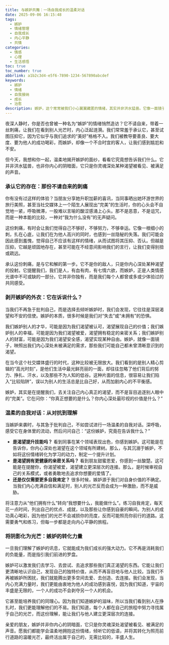 ```yaml
---
title: 与嫉妒共舞：一场自我成长的温柔对话
date: 2025-09-06 16:15:48
tags:
  - 嫉妒
  - 情绪管理
  - 自我成长
  - 内心平静
  - 共情
categories:
  - 情感
  - 心理
  - 生活感悟
toc: true
toc_number: true
abbrlink: a1b2c3d4-e5f6-7890-1234-567890abcdef
keywords:
  - 嫉妒
  - 情绪
  - 自我接纳
  - 成长
  - 治愈
description: 嫉妒，这个常常被我们小心翼翼藏匿的情绪，其实并非洪水猛兽。它像一面镜子，映照出我们内心深处的渴望与不安。这篇文章将带你温柔地审视嫉妒，理解它传递的讯息，并学会如何将这份看似负面的情绪，转化为滋养自我、走向更丰盛人生的力量。
---
```


夜深人静时，你是否也曾被一种名为“嫉妒”的情绪悄然造访？它不请自来，带着一丝刺痛，让我们在看到别人光芒时，内心泛起涟漪。我们常常羞于承认它，甚至试图压抑它，因为它似乎与我们追求的“美好”格格不入。我们被教导要善良、要大度、要为他人的成功喝彩，而嫉妒，却像一个不合时宜的客人，让我们感到尴尬和不安。

但今天，我想和你一起，温柔地揭开嫉妒的面纱，看看它究竟想告诉我们什么。它并非洪水猛兽，也非你内心的阴暗面，它只是你灵魂深处某种渴望被看见、被满足的声音。

### 承认它的存在：那份不请自来的刺痛

你有没有过这样的体验？当朋友分享她升职加薪的喜讯，当同事晒出她环游世界的旅行美照，甚至当社交媒体上一个陌生人展现出“完美”的生活时，你的心头会不自觉地一紧，呼吸微滞，一股难以言喻的酸涩感涌上心头。那不是恶意，不是诅咒，而是一种本能的比较，一种对“我为什么没有”的无声疑问。

这份刺痛，有时会让我们觉得自己不够好，不够努力，不够幸运。它像一根细小的刺，扎在心底，让我们在为他人高兴的同时，也感到一丝隐秘的失落。我们可能会因此感到羞愧，觉得自己不应该有这样的情绪，从而试图将其压抑、否认。但越是压抑，它越是顽固地存在，甚至可能在不经意间影响我们的言行，让我们变得别扭或疏远。

承认这份刺痛，是与它和解的第一步。它不是你的敌人，只是你内心深处某种渴望的投射。它提醒我们，我们是人，有血有肉，有七情六欲，而嫉妒，正是人类情感光谱中不可或缺的一部分。它并非你独有，而是我们每个人都曾或多或少体验过的共同感受。

### 剥开嫉妒的外衣：它在诉说什么？

当我们不再急于批判自己，而是选择去倾听嫉妒时，我们会发现，它往往是深层渴望和不安的信使。嫉妒的本质，很多时候是我们对“失去”或“未拥有”的恐惧。

我们嫉妒别人的才华，可能是因为我们渴望被认可，渴望展现自己的价值；我们嫉妒别人的幸福，可能是因为我们渴望被爱，渴望拥有稳定的亲密关系；我们嫉妒别人的财富，可能是因为我们渴望安全感，渴望实现某种自由。嫉妒，就像一面镜子，映照出我们内心深处未被满足的需求，那些我们可能自己都未曾清晰意识到的渴望。

在当今这个社交媒体盛行的时代，这种比较被无限放大。我们看到的是别人精心剪辑的“高光时刻”，是他们生活中最光鲜亮丽的一面，却往往忽略了他们背后的努力、挣扎、汗水，以及那些不为人知的低谷。这种片面的信息，很容易让我们陷入“比较陷阱”，误以为别人的生活总是比自己好，从而加剧内心的不平衡感。

嫉妒，其实是在提醒我们，去关注自己内心真正的渴望，而不是盲目追逐别人眼中的“完美”。它在问你：“你真正想要的是什么？你内心深处最珍视的价值是什么？”

### 温柔的自我对话：从对抗到理解

当嫉妒来袭时，与其急于批判自己，不如尝试进行一场温柔的自我对话。深呼吸，感受它在身体里的流动，然后问问自己：“这份嫉妒，究竟在告诉我什么？”

*   **是渴望提升技能吗？** 看到同事在某个领域表现出色，你感到嫉妒。这可能是在告诉你，你内心深处也渴望在这个领域有所建树。那么，与其沉溺于嫉妒，不如将这份情绪转化为学习的动力，制定一个提升计划。
*   **是渴望拥有更健康的亲密关系吗？** 看到朋友甜蜜恩爱，你感到一丝酸楚。这可能是在提醒你，你渴望被爱，渴望建立更深层次的连接。那么，是时候审视自己的关系模式，或者勇敢地去追求你想要的爱情了。
*   **还是仅仅需要更多自我肯定？** 很多时候，嫉妒源于我们对自身价值的不确定。当我们内心充满自信和满足时，别人的光芒反而会成为一种激励，而不是威胁。

将注意力从“他们拥有什么”转向“我想要什么，我能做什么”。练习自我肯定，每天花一点时间，列出自己的优点、成就，以及那些让你感到自豪的瞬间。为别人的成功真心喝彩，因为他们的光芒不会减损你的亮度，反而可能照亮你前行的道路。这需要勇气和练习，但每一步都是走向内心平静的旅程。

### 将阴影化为光芒：嫉妒的转化力量

一旦我们理解了嫉妒的讯息，它就能成为我们成长的强大动力。它不再是消耗我们的负能量，而是指引我们前进的罗盘。

嫉妒可以激发我们去学习、去尝试、去追求那些我们真正渴望的东西。它能让我们更清晰地认识自己，发现自己的独特价值，从而不再盲目地与他人比较。当我们不再被嫉妒所困扰，我们就能腾出更多空间去爱、去创造、去连接。我们会发现，当内心充满力量时，我们更能由衷地为他人的成功感到喜悦，因为我们知道，宇宙的丰盛是无限的，一个人的成功不会剥夺另一个人的机会。

它甚至能培养我们的同理心。因为我们知道嫉妒的滋味，所以当我们看到别人在挣扎时，我们更能理解他们的不易。我们知道，每个人都在自己的旅程中努力寻找属于自己的光芒，而这份理解，能让我们与他人建立更深层次的连接。

亲爱的朋友，嫉妒并非你内心的阴暗面，它只是你灵魂深处渴望被看见、被满足的声音。愿我们都能学会温柔地拥抱这份情绪，倾听它的低语，并将其转化为照亮前行道路的温暖光芒，最终活出属于自己的，无需比较的，丰盛人生。